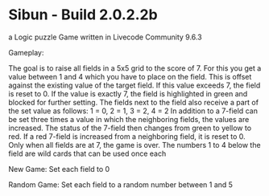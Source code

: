 # Sibun - Build 2.0.2.2b
a Logic puzzle Game written in Livecode Community 9.6.3

Gameplay:

The goal is to raise all fields in a 5x5 grid to the score of 7.
For this you get a value between 1 and 4 which you have to place on the field.
This is offset against the existing value of the target field. 
If this value exceeds 7, the field is reset to 0. 
If the value is exactly 7, the field is highlighted in green and blocked for further setting.
The fields next to the field also receive a part of the set value as follows: 
1 = 0, 2 = 1, 3 = 2, 4 = 2
In addition to a 7-field can be set three times a value in which the neighboring fields, the values are increased. 
The status of the 7-field then changes from green to yellow to red. If a red 7-field is increased from a neighboring field, it is reset to 0. Only when all fields are at 7, the game is over.
The numbers 1 to 4 below the field are wild cards that can be used once each

New Game:
Set each field to 0

Random Game: 
Set each field to a random number between 1 and 5

